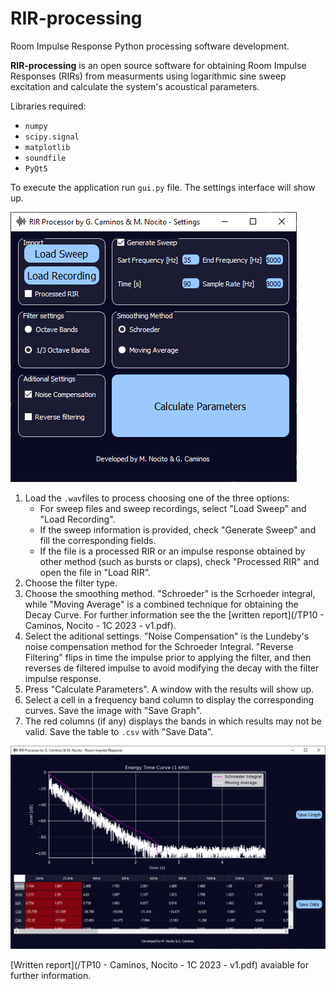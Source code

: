 # RIR-processing
Room Impulse Response Python processing software development.

**RIR-processing** is an open source software for obtaining Room Impulse Responses (RIRs) from measurments using logarithmic sine sweep excitation and calculate the system's acoustical parameters. 

Libraries required:

- `numpy`
- `scipy.signal`
- `matplotlib`
- `soundfile`
- `PyQt5`

To execute the application run `gui.py` file. The settings interface will show up. 

![Settings user interface](/images/SetupUI.png)

1. Load the `.wav`files to process choosing one of the three options:
   - For sweep files and sweep recordings, select "Load Sweep" and "Load Recording".
   - If the sweep information is provided, check "Generate Sweep" and fill the corresponding fields.
   - If the file is a processed RIR or an impulse response obtained by other method (such as bursts or claps), check "Processed RIR" and open the file in "Load RIR".
2. Choose the filter type.
3. Choose the smoothing method. "Schroeder" is the Scrhoeder integral, while "Moving Average" is a combined technique for obtaining the Decay Curve. For further information see the the [written report](/TP10 - Caminos, Nocito - 1C 2023 - v1.pdf).
4. Select the aditional settings. "Noise Compensation" is the Lundeby's noise compensation method for the Schroeder Integral. "Reverse Filtering" flips in time the impulse prior to applying the filter, and then reverses de filtered impulse to avoid modifying the decay with the filter impulse response. 
5. Press "Calculate Parameters". A window with the results will show up.
6. Select a cell in a frequency band column to display the corresponding curves. Save the image with "Save Graph".
7. The red columns (if any) displays the bands in which results may not be valid. Save the table to `.csv` with "Save Data". 

![Results display](/images/ResultUI.png)

[Written report](/TP10 - Caminos, Nocito - 1C 2023 - v1.pdf) avaiable for further information. 
